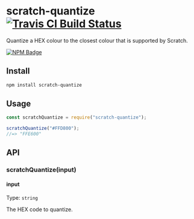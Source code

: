 # scratch-quantize [![Travis CI Build Status](https://img.shields.io/travis/com/Richienb/scratch-quantize/master.svg?style=for-the-badge)](https://travis-ci.com/Richienb/scratch-quantize)

Quantize a HEX colour to the closest colour that is supported by Scratch.

[![NPM Badge](https://nodei.co/npm/scratch-quantize.png)](https://npmjs.com/package/scratch-quantize)

## Install

```sh
npm install scratch-quantize
```

## Usage

```js
const scratchQuantize = require("scratch-quantize");

scratchQuantize("#FFD800");
//=> "FFE600"
```

## API

### scratchQuantize(input)

#### input

Type: `string`

The HEX code to quantize.
